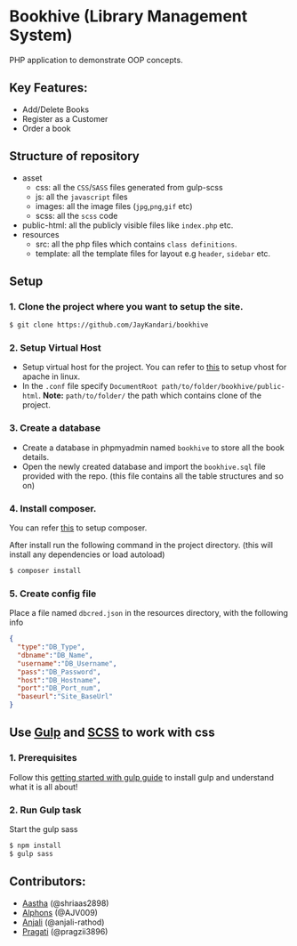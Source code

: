 # Bookhive (Library Management System)
PHP application to demonstrate OOP concepts.

## Key Features:
- Add/Delete Books
- Register as a Customer
- Order a book
## Structure of repository
* asset
  - css: all the `CSS`/`SASS` files generated from gulp-scss
  - js: all the `javascript` files
  - images: all the image files (`jpg`,`png`,`gif` etc)
  - scss: all the `scss` code
* public-html: all the publicly visible files like `index.php` etc.
* resources
  - src: all the php files which contains `class definitions`.
  - template: all the template files for layout e.g `header`, `sidebar` etc.

## Setup
### 1. Clone the project where you want to setup the site.
```bash
$ git clone https://github.com/JayKandari/bookhive
```
### 2. Setup Virtual Host
* Setup virtual host for the project. You can refer to [this](https://www.digitalocean.com/community/tutorials/how-to-set-up-apache-virtual-hosts-on-ubuntu-16-04) to setup vhost for apache in linux.
* In the `.conf` file specify `DocumentRoot path/to/folder/bookhive/public-html`. **Note:** `path/to/folder/` the path which contains clone of the project.

### 3. Create a database
- Create a database in phpmyadmin named `bookhive` to store all the book details.
- Open the newly created database and import the `bookhive.sql` file provided with the repo. (this file contains all the table structures and so on)

### 4. Install composer. 
You can refer [this](https://www.digitalocean.com/community/tutorials/how-to-install-composer-on-ubuntu-20-04-quickstart) to setup composer.

After install run the following command in the project directory. (this will install any dependencies or load autoload)
```bash
$ composer install
```

### 5. Create config file
Place a file named `dbcred.json` in the resources directory, with the following info

```json
{
  "type":"DB_Type",
  "dbname":"DB_Name",
  "username":"DB_Username",
  "pass":"DB_Password",
  "host":"DB_Hostname",
  "port":"DB_Port_num",
  "baseurl":"Site_BaseUrl"
}
```

## Use [Gulp](https://gulpjs.com/) and [SCSS](https://sass-lang.com/) to work with css
### 1. Prerequisites
Follow this [getting started with gulp guide](https://gulpjs.com/docs/en/getting-started/quick-start) to install gulp and understand what it is all about!

### 2. Run Gulp task
Start the gulp sass 
```bash
$ npm install
$ gulp sass
```

## Contributors:
- [Aastha](https://github.com/shriaas2898) (@shriaas2898)
- [Alphons](https://github.com/AJV009) (@AJV009)
- [Anjali](https://github.com/anjali-rathod) (@anjali-rathod)
- [Pragati](https://github.com/pragzii3896) (@pragzii3896)

